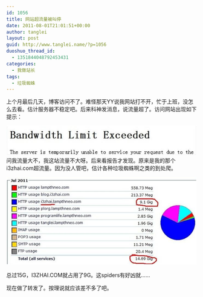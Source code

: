 ```yaml
---
id: 1056
title: 网站超流量被叫停
date: 2011-08-01T21:01:51+00:00
author: tanglei
layout: post
guid: http://www.tanglei.name/?p=1056
duoshuo_thread_id:
  - 1351844048792453431
categories:
  - 我做站长
tags:
  - 垃圾蜘蛛
---
```

上个月最后几天，博客访问不了。难怪那天YY说我网站打不开，忙于上班，没怎么去看。估计服务器不稳定吧。后来科神发消息，说流量超了。访问网站出现如下提示： 

![](/wp-content/uploads/2011/08/080111_1301_1.jpg)问我流量大不，我这站流量不大呀。后来看报告才发现。原来是我的那个i3zhai.com超流量。因为没人管吧，估计各种垃圾蜘蛛啊之类的到处爬。
  

![](/wp-content/uploads/2011/08/080111_1301_2.jpg) 

总过15G，I3ZHAI.COM就占用了9G。这spiders有好凶就…… 

现在做了转发了。按理说就应该差不多了吧。
